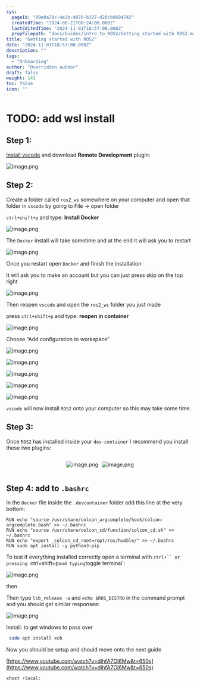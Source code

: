 ```yaml
---
sys:
  pageId: "89e0a78c-4e2b-4070-b327-d28cb0694742"
  createdTime: "2024-08-21T00:24:00.000Z"
  lastEditedTime: "2024-11-01T18:57:00.000Z"
  propFilepath: "docs/Guides/intro_to_ROS2/Getting started with ROS2.md"
title: "Getting started with ROS2"
date: "2024-11-01T18:57:00.000Z"
description: ""
tags:
  - "Onboarding"
author: "Overridden author"
draft: false
weight: 141
toc: false
icon: ""
---
```


# TODO: add wsl install

## Step 1:

[Install vscode](https://code.visualstudio.com/download) and download **Remote Development** plugin:

![image.png](https://prod-files-secure.s3.us-west-2.amazonaws.com/d518164a-d88e-44d1-a4ee-3adb3bd8bce0/efb52993-1881-4a40-b95e-6f020334f022/image.png?X-Amz-Algorithm=AWS4-HMAC-SHA256&X-Amz-Content-Sha256=UNSIGNED-PAYLOAD&X-Amz-Credential=ASIAZI2LB46634USX2ON%2F20250301%2Fus-west-2%2Fs3%2Faws4_request&X-Amz-Date=20250301T180918Z&X-Amz-Expires=3600&X-Amz-Security-Token=IQoJb3JpZ2luX2VjEG4aCXVzLXdlc3QtMiJIMEYCIQDsaH3ufHR3tkYmpFu%2BkPrFV7cRwiYzxOHVlOK7CZ1wdgIhAJeNXnjgyEDOCU1MVSoTRj1gKW2P3chCkgXeTFAhVMoVKogECKb%2F%2F%2F%2F%2F%2F%2F%2F%2F%2FwEQABoMNjM3NDIzMTgzODA1IgwgmxcbKbswn0m%2BjXMq3ANjr5okVY3LiTNrB4SUradOwgMf6mWdG1sATCEkOtqkes0WckCG%2Bji4Li05lmenhYcKWoBi36sEz8%2BCNbkEccrH5pIwOunftWZz7T8mZ0v%2BuVmTpdktzenuNSIz2Ap%2F1e%2BaE%2B2NrJ2Nub2LM3PT2OIy7KJHf9ghKxbrnm9nsOt%2BVZAeD11fWIilyN6lGRkZhqoZGc7ZVHkLCeQgyUIPs2f62NlQD9WQTPqnWwFlcFs1Io9f8p46NiQi0vvKPbyvX%2BcBy9ZX%2FQy2zO%2F8WQQUJMDicii4B7SfFb0PyG68jzeF%2FNoICmXO1osOm7BdLTw4zYtQCuuLxUZwXd6b3%2FhzrhWTp0DJCIWzkKBYzQQXn27qPYqgklgpjCYCL%2FOh5bhiDXtOnpaGyqdQq7tqWn1dXxK7ekfrgWg3qt%2BzIYFbk8aUrsFPk8Tm%2FCZ8%2BopGNVAhhq65WEIYblNX%2BTswsg2YqUZj7yGEPB8ZjUJsKo%2BrpUxcuceNwq5y5SDqZmVPcVmgLtQsdHFwIGuQEhU3dz08Kvxxfrcf6EOlFPApWyv1pUqWqC8ARQE28QlvpGWiI0B%2FeugSRnrTxcY2XqArgl%2FzBeU9lLBUlzlnQpecx%2B4JDaYjtv5St3UnRBCGw0oSxDColYy%2BBjqkATcBTqYydLHwMU8TvDKkV%2Fq3QgaPXfKJOTRh3U9YoWBk6ykBOSxFnAuuvbU8ZwYS9LMiolcggH6qIfCWSiP9oM8R6nrvQkiV5H5kSUIqbKLgrlfLbk87%2B8FuGrkt2F9G4M9d5zChbTObygmEhihZpfcrdxwIjIh%2BC6FTDHApALaw8CiboDG9%2F37ojxSL%2FzUZTtPfqE490%2BchU53INFTk3on3aVm2&X-Amz-Signature=62b6a3b094be87abf9f2d5effdfb5059cac2b0dc336df49d8e6bee3d7516e7f2&X-Amz-SignedHeaders=host&x-id=GetObject)

## Step 2:

Create a folder called `ros2_ws` somewhere on your computer and open that folder in `vscode` by going to File → open folder 

`ctrl+shift+p` and type: **Install Docker**

![image.png](https://prod-files-secure.s3.us-west-2.amazonaws.com/d518164a-d88e-44d1-a4ee-3adb3bd8bce0/2269dc0e-1cd5-47ff-bceb-c04ad9b2eab0/image.png?X-Amz-Algorithm=AWS4-HMAC-SHA256&X-Amz-Content-Sha256=UNSIGNED-PAYLOAD&X-Amz-Credential=ASIAZI2LB46634USX2ON%2F20250301%2Fus-west-2%2Fs3%2Faws4_request&X-Amz-Date=20250301T180918Z&X-Amz-Expires=3600&X-Amz-Security-Token=IQoJb3JpZ2luX2VjEG4aCXVzLXdlc3QtMiJIMEYCIQDsaH3ufHR3tkYmpFu%2BkPrFV7cRwiYzxOHVlOK7CZ1wdgIhAJeNXnjgyEDOCU1MVSoTRj1gKW2P3chCkgXeTFAhVMoVKogECKb%2F%2F%2F%2F%2F%2F%2F%2F%2F%2FwEQABoMNjM3NDIzMTgzODA1IgwgmxcbKbswn0m%2BjXMq3ANjr5okVY3LiTNrB4SUradOwgMf6mWdG1sATCEkOtqkes0WckCG%2Bji4Li05lmenhYcKWoBi36sEz8%2BCNbkEccrH5pIwOunftWZz7T8mZ0v%2BuVmTpdktzenuNSIz2Ap%2F1e%2BaE%2B2NrJ2Nub2LM3PT2OIy7KJHf9ghKxbrnm9nsOt%2BVZAeD11fWIilyN6lGRkZhqoZGc7ZVHkLCeQgyUIPs2f62NlQD9WQTPqnWwFlcFs1Io9f8p46NiQi0vvKPbyvX%2BcBy9ZX%2FQy2zO%2F8WQQUJMDicii4B7SfFb0PyG68jzeF%2FNoICmXO1osOm7BdLTw4zYtQCuuLxUZwXd6b3%2FhzrhWTp0DJCIWzkKBYzQQXn27qPYqgklgpjCYCL%2FOh5bhiDXtOnpaGyqdQq7tqWn1dXxK7ekfrgWg3qt%2BzIYFbk8aUrsFPk8Tm%2FCZ8%2BopGNVAhhq65WEIYblNX%2BTswsg2YqUZj7yGEPB8ZjUJsKo%2BrpUxcuceNwq5y5SDqZmVPcVmgLtQsdHFwIGuQEhU3dz08Kvxxfrcf6EOlFPApWyv1pUqWqC8ARQE28QlvpGWiI0B%2FeugSRnrTxcY2XqArgl%2FzBeU9lLBUlzlnQpecx%2B4JDaYjtv5St3UnRBCGw0oSxDColYy%2BBjqkATcBTqYydLHwMU8TvDKkV%2Fq3QgaPXfKJOTRh3U9YoWBk6ykBOSxFnAuuvbU8ZwYS9LMiolcggH6qIfCWSiP9oM8R6nrvQkiV5H5kSUIqbKLgrlfLbk87%2B8FuGrkt2F9G4M9d5zChbTObygmEhihZpfcrdxwIjIh%2BC6FTDHApALaw8CiboDG9%2F37ojxSL%2FzUZTtPfqE490%2BchU53INFTk3on3aVm2&X-Amz-Signature=7e5445cf789c08d436408fd7137af71fcb22fece972984977d1ba76701acbe33&X-Amz-SignedHeaders=host&x-id=GetObject)

The `Docker` install will take sometime and at the end it will ask you to restart

![image.png](https://prod-files-secure.s3.us-west-2.amazonaws.com/d518164a-d88e-44d1-a4ee-3adb3bd8bce0/ed233f78-be33-4b1f-b89c-9c346c0e961e/image.png?X-Amz-Algorithm=AWS4-HMAC-SHA256&X-Amz-Content-Sha256=UNSIGNED-PAYLOAD&X-Amz-Credential=ASIAZI2LB46634USX2ON%2F20250301%2Fus-west-2%2Fs3%2Faws4_request&X-Amz-Date=20250301T180918Z&X-Amz-Expires=3600&X-Amz-Security-Token=IQoJb3JpZ2luX2VjEG4aCXVzLXdlc3QtMiJIMEYCIQDsaH3ufHR3tkYmpFu%2BkPrFV7cRwiYzxOHVlOK7CZ1wdgIhAJeNXnjgyEDOCU1MVSoTRj1gKW2P3chCkgXeTFAhVMoVKogECKb%2F%2F%2F%2F%2F%2F%2F%2F%2F%2FwEQABoMNjM3NDIzMTgzODA1IgwgmxcbKbswn0m%2BjXMq3ANjr5okVY3LiTNrB4SUradOwgMf6mWdG1sATCEkOtqkes0WckCG%2Bji4Li05lmenhYcKWoBi36sEz8%2BCNbkEccrH5pIwOunftWZz7T8mZ0v%2BuVmTpdktzenuNSIz2Ap%2F1e%2BaE%2B2NrJ2Nub2LM3PT2OIy7KJHf9ghKxbrnm9nsOt%2BVZAeD11fWIilyN6lGRkZhqoZGc7ZVHkLCeQgyUIPs2f62NlQD9WQTPqnWwFlcFs1Io9f8p46NiQi0vvKPbyvX%2BcBy9ZX%2FQy2zO%2F8WQQUJMDicii4B7SfFb0PyG68jzeF%2FNoICmXO1osOm7BdLTw4zYtQCuuLxUZwXd6b3%2FhzrhWTp0DJCIWzkKBYzQQXn27qPYqgklgpjCYCL%2FOh5bhiDXtOnpaGyqdQq7tqWn1dXxK7ekfrgWg3qt%2BzIYFbk8aUrsFPk8Tm%2FCZ8%2BopGNVAhhq65WEIYblNX%2BTswsg2YqUZj7yGEPB8ZjUJsKo%2BrpUxcuceNwq5y5SDqZmVPcVmgLtQsdHFwIGuQEhU3dz08Kvxxfrcf6EOlFPApWyv1pUqWqC8ARQE28QlvpGWiI0B%2FeugSRnrTxcY2XqArgl%2FzBeU9lLBUlzlnQpecx%2B4JDaYjtv5St3UnRBCGw0oSxDColYy%2BBjqkATcBTqYydLHwMU8TvDKkV%2Fq3QgaPXfKJOTRh3U9YoWBk6ykBOSxFnAuuvbU8ZwYS9LMiolcggH6qIfCWSiP9oM8R6nrvQkiV5H5kSUIqbKLgrlfLbk87%2B8FuGrkt2F9G4M9d5zChbTObygmEhihZpfcrdxwIjIh%2BC6FTDHApALaw8CiboDG9%2F37ojxSL%2FzUZTtPfqE490%2BchU53INFTk3on3aVm2&X-Amz-Signature=0e84f4fe9af16689bcd6f44e1eef6519400dc4bafa4ca852b00b650c120d6869&X-Amz-SignedHeaders=host&x-id=GetObject)

Once you restart open `Docker` and finish the installation

It will ask you to make an account but you can just press skip on the top right

![image.png](https://prod-files-secure.s3.us-west-2.amazonaws.com/d518164a-d88e-44d1-a4ee-3adb3bd8bce0/21010ad9-1659-4fd9-9f59-9932a09b2a3d/image.png?X-Amz-Algorithm=AWS4-HMAC-SHA256&X-Amz-Content-Sha256=UNSIGNED-PAYLOAD&X-Amz-Credential=ASIAZI2LB46634USX2ON%2F20250301%2Fus-west-2%2Fs3%2Faws4_request&X-Amz-Date=20250301T180918Z&X-Amz-Expires=3600&X-Amz-Security-Token=IQoJb3JpZ2luX2VjEG4aCXVzLXdlc3QtMiJIMEYCIQDsaH3ufHR3tkYmpFu%2BkPrFV7cRwiYzxOHVlOK7CZ1wdgIhAJeNXnjgyEDOCU1MVSoTRj1gKW2P3chCkgXeTFAhVMoVKogECKb%2F%2F%2F%2F%2F%2F%2F%2F%2F%2FwEQABoMNjM3NDIzMTgzODA1IgwgmxcbKbswn0m%2BjXMq3ANjr5okVY3LiTNrB4SUradOwgMf6mWdG1sATCEkOtqkes0WckCG%2Bji4Li05lmenhYcKWoBi36sEz8%2BCNbkEccrH5pIwOunftWZz7T8mZ0v%2BuVmTpdktzenuNSIz2Ap%2F1e%2BaE%2B2NrJ2Nub2LM3PT2OIy7KJHf9ghKxbrnm9nsOt%2BVZAeD11fWIilyN6lGRkZhqoZGc7ZVHkLCeQgyUIPs2f62NlQD9WQTPqnWwFlcFs1Io9f8p46NiQi0vvKPbyvX%2BcBy9ZX%2FQy2zO%2F8WQQUJMDicii4B7SfFb0PyG68jzeF%2FNoICmXO1osOm7BdLTw4zYtQCuuLxUZwXd6b3%2FhzrhWTp0DJCIWzkKBYzQQXn27qPYqgklgpjCYCL%2FOh5bhiDXtOnpaGyqdQq7tqWn1dXxK7ekfrgWg3qt%2BzIYFbk8aUrsFPk8Tm%2FCZ8%2BopGNVAhhq65WEIYblNX%2BTswsg2YqUZj7yGEPB8ZjUJsKo%2BrpUxcuceNwq5y5SDqZmVPcVmgLtQsdHFwIGuQEhU3dz08Kvxxfrcf6EOlFPApWyv1pUqWqC8ARQE28QlvpGWiI0B%2FeugSRnrTxcY2XqArgl%2FzBeU9lLBUlzlnQpecx%2B4JDaYjtv5St3UnRBCGw0oSxDColYy%2BBjqkATcBTqYydLHwMU8TvDKkV%2Fq3QgaPXfKJOTRh3U9YoWBk6ykBOSxFnAuuvbU8ZwYS9LMiolcggH6qIfCWSiP9oM8R6nrvQkiV5H5kSUIqbKLgrlfLbk87%2B8FuGrkt2F9G4M9d5zChbTObygmEhihZpfcrdxwIjIh%2BC6FTDHApALaw8CiboDG9%2F37ojxSL%2FzUZTtPfqE490%2BchU53INFTk3on3aVm2&X-Amz-Signature=1a5228760d32a4f34384555d9558280276dd7e8b0515e22cd3d35b30a1498ca5&X-Amz-SignedHeaders=host&x-id=GetObject)

Then reopen `vscode` and open the `ros2_ws` folder you just made

press `ctrl+shift+p` and type: **reopen in container**

![image.png](https://prod-files-secure.s3.us-west-2.amazonaws.com/d518164a-d88e-44d1-a4ee-3adb3bd8bce0/4e93b8c2-41ad-488c-8095-c74205196118/image.png?X-Amz-Algorithm=AWS4-HMAC-SHA256&X-Amz-Content-Sha256=UNSIGNED-PAYLOAD&X-Amz-Credential=ASIAZI2LB46634USX2ON%2F20250301%2Fus-west-2%2Fs3%2Faws4_request&X-Amz-Date=20250301T180918Z&X-Amz-Expires=3600&X-Amz-Security-Token=IQoJb3JpZ2luX2VjEG4aCXVzLXdlc3QtMiJIMEYCIQDsaH3ufHR3tkYmpFu%2BkPrFV7cRwiYzxOHVlOK7CZ1wdgIhAJeNXnjgyEDOCU1MVSoTRj1gKW2P3chCkgXeTFAhVMoVKogECKb%2F%2F%2F%2F%2F%2F%2F%2F%2F%2FwEQABoMNjM3NDIzMTgzODA1IgwgmxcbKbswn0m%2BjXMq3ANjr5okVY3LiTNrB4SUradOwgMf6mWdG1sATCEkOtqkes0WckCG%2Bji4Li05lmenhYcKWoBi36sEz8%2BCNbkEccrH5pIwOunftWZz7T8mZ0v%2BuVmTpdktzenuNSIz2Ap%2F1e%2BaE%2B2NrJ2Nub2LM3PT2OIy7KJHf9ghKxbrnm9nsOt%2BVZAeD11fWIilyN6lGRkZhqoZGc7ZVHkLCeQgyUIPs2f62NlQD9WQTPqnWwFlcFs1Io9f8p46NiQi0vvKPbyvX%2BcBy9ZX%2FQy2zO%2F8WQQUJMDicii4B7SfFb0PyG68jzeF%2FNoICmXO1osOm7BdLTw4zYtQCuuLxUZwXd6b3%2FhzrhWTp0DJCIWzkKBYzQQXn27qPYqgklgpjCYCL%2FOh5bhiDXtOnpaGyqdQq7tqWn1dXxK7ekfrgWg3qt%2BzIYFbk8aUrsFPk8Tm%2FCZ8%2BopGNVAhhq65WEIYblNX%2BTswsg2YqUZj7yGEPB8ZjUJsKo%2BrpUxcuceNwq5y5SDqZmVPcVmgLtQsdHFwIGuQEhU3dz08Kvxxfrcf6EOlFPApWyv1pUqWqC8ARQE28QlvpGWiI0B%2FeugSRnrTxcY2XqArgl%2FzBeU9lLBUlzlnQpecx%2B4JDaYjtv5St3UnRBCGw0oSxDColYy%2BBjqkATcBTqYydLHwMU8TvDKkV%2Fq3QgaPXfKJOTRh3U9YoWBk6ykBOSxFnAuuvbU8ZwYS9LMiolcggH6qIfCWSiP9oM8R6nrvQkiV5H5kSUIqbKLgrlfLbk87%2B8FuGrkt2F9G4M9d5zChbTObygmEhihZpfcrdxwIjIh%2BC6FTDHApALaw8CiboDG9%2F37ojxSL%2FzUZTtPfqE490%2BchU53INFTk3on3aVm2&X-Amz-Signature=bbdab8e45715e8076121b0e61026c6ce497768c0c1cffccbb902dc333cd0935f&X-Amz-SignedHeaders=host&x-id=GetObject)

Choose “Add configuration to workspace”

![image.png](https://prod-files-secure.s3.us-west-2.amazonaws.com/d518164a-d88e-44d1-a4ee-3adb3bd8bce0/9560b282-5060-4989-ba37-97e7b2c22476/image.png?X-Amz-Algorithm=AWS4-HMAC-SHA256&X-Amz-Content-Sha256=UNSIGNED-PAYLOAD&X-Amz-Credential=ASIAZI2LB46634USX2ON%2F20250301%2Fus-west-2%2Fs3%2Faws4_request&X-Amz-Date=20250301T180918Z&X-Amz-Expires=3600&X-Amz-Security-Token=IQoJb3JpZ2luX2VjEG4aCXVzLXdlc3QtMiJIMEYCIQDsaH3ufHR3tkYmpFu%2BkPrFV7cRwiYzxOHVlOK7CZ1wdgIhAJeNXnjgyEDOCU1MVSoTRj1gKW2P3chCkgXeTFAhVMoVKogECKb%2F%2F%2F%2F%2F%2F%2F%2F%2F%2FwEQABoMNjM3NDIzMTgzODA1IgwgmxcbKbswn0m%2BjXMq3ANjr5okVY3LiTNrB4SUradOwgMf6mWdG1sATCEkOtqkes0WckCG%2Bji4Li05lmenhYcKWoBi36sEz8%2BCNbkEccrH5pIwOunftWZz7T8mZ0v%2BuVmTpdktzenuNSIz2Ap%2F1e%2BaE%2B2NrJ2Nub2LM3PT2OIy7KJHf9ghKxbrnm9nsOt%2BVZAeD11fWIilyN6lGRkZhqoZGc7ZVHkLCeQgyUIPs2f62NlQD9WQTPqnWwFlcFs1Io9f8p46NiQi0vvKPbyvX%2BcBy9ZX%2FQy2zO%2F8WQQUJMDicii4B7SfFb0PyG68jzeF%2FNoICmXO1osOm7BdLTw4zYtQCuuLxUZwXd6b3%2FhzrhWTp0DJCIWzkKBYzQQXn27qPYqgklgpjCYCL%2FOh5bhiDXtOnpaGyqdQq7tqWn1dXxK7ekfrgWg3qt%2BzIYFbk8aUrsFPk8Tm%2FCZ8%2BopGNVAhhq65WEIYblNX%2BTswsg2YqUZj7yGEPB8ZjUJsKo%2BrpUxcuceNwq5y5SDqZmVPcVmgLtQsdHFwIGuQEhU3dz08Kvxxfrcf6EOlFPApWyv1pUqWqC8ARQE28QlvpGWiI0B%2FeugSRnrTxcY2XqArgl%2FzBeU9lLBUlzlnQpecx%2B4JDaYjtv5St3UnRBCGw0oSxDColYy%2BBjqkATcBTqYydLHwMU8TvDKkV%2Fq3QgaPXfKJOTRh3U9YoWBk6ykBOSxFnAuuvbU8ZwYS9LMiolcggH6qIfCWSiP9oM8R6nrvQkiV5H5kSUIqbKLgrlfLbk87%2B8FuGrkt2F9G4M9d5zChbTObygmEhihZpfcrdxwIjIh%2BC6FTDHApALaw8CiboDG9%2F37ojxSL%2FzUZTtPfqE490%2BchU53INFTk3on3aVm2&X-Amz-Signature=6dfe2e8a976d01e60a6154a754df74b5c72ec9371764eb1c981b5501700c3125&X-Amz-SignedHeaders=host&x-id=GetObject)

![image.png](https://prod-files-secure.s3.us-west-2.amazonaws.com/d518164a-d88e-44d1-a4ee-3adb3bd8bce0/2ee63f81-886b-48e8-a553-dc6e5eac99e4/image.png?X-Amz-Algorithm=AWS4-HMAC-SHA256&X-Amz-Content-Sha256=UNSIGNED-PAYLOAD&X-Amz-Credential=ASIAZI2LB46634USX2ON%2F20250301%2Fus-west-2%2Fs3%2Faws4_request&X-Amz-Date=20250301T180918Z&X-Amz-Expires=3600&X-Amz-Security-Token=IQoJb3JpZ2luX2VjEG4aCXVzLXdlc3QtMiJIMEYCIQDsaH3ufHR3tkYmpFu%2BkPrFV7cRwiYzxOHVlOK7CZ1wdgIhAJeNXnjgyEDOCU1MVSoTRj1gKW2P3chCkgXeTFAhVMoVKogECKb%2F%2F%2F%2F%2F%2F%2F%2F%2F%2FwEQABoMNjM3NDIzMTgzODA1IgwgmxcbKbswn0m%2BjXMq3ANjr5okVY3LiTNrB4SUradOwgMf6mWdG1sATCEkOtqkes0WckCG%2Bji4Li05lmenhYcKWoBi36sEz8%2BCNbkEccrH5pIwOunftWZz7T8mZ0v%2BuVmTpdktzenuNSIz2Ap%2F1e%2BaE%2B2NrJ2Nub2LM3PT2OIy7KJHf9ghKxbrnm9nsOt%2BVZAeD11fWIilyN6lGRkZhqoZGc7ZVHkLCeQgyUIPs2f62NlQD9WQTPqnWwFlcFs1Io9f8p46NiQi0vvKPbyvX%2BcBy9ZX%2FQy2zO%2F8WQQUJMDicii4B7SfFb0PyG68jzeF%2FNoICmXO1osOm7BdLTw4zYtQCuuLxUZwXd6b3%2FhzrhWTp0DJCIWzkKBYzQQXn27qPYqgklgpjCYCL%2FOh5bhiDXtOnpaGyqdQq7tqWn1dXxK7ekfrgWg3qt%2BzIYFbk8aUrsFPk8Tm%2FCZ8%2BopGNVAhhq65WEIYblNX%2BTswsg2YqUZj7yGEPB8ZjUJsKo%2BrpUxcuceNwq5y5SDqZmVPcVmgLtQsdHFwIGuQEhU3dz08Kvxxfrcf6EOlFPApWyv1pUqWqC8ARQE28QlvpGWiI0B%2FeugSRnrTxcY2XqArgl%2FzBeU9lLBUlzlnQpecx%2B4JDaYjtv5St3UnRBCGw0oSxDColYy%2BBjqkATcBTqYydLHwMU8TvDKkV%2Fq3QgaPXfKJOTRh3U9YoWBk6ykBOSxFnAuuvbU8ZwYS9LMiolcggH6qIfCWSiP9oM8R6nrvQkiV5H5kSUIqbKLgrlfLbk87%2B8FuGrkt2F9G4M9d5zChbTObygmEhihZpfcrdxwIjIh%2BC6FTDHApALaw8CiboDG9%2F37ojxSL%2FzUZTtPfqE490%2BchU53INFTk3on3aVm2&X-Amz-Signature=7d12ebfeb20d6e070b71f4faf9511f641a798b96430706cf85c9ba538ec2a85a&X-Amz-SignedHeaders=host&x-id=GetObject)

![image.png](https://prod-files-secure.s3.us-west-2.amazonaws.com/d518164a-d88e-44d1-a4ee-3adb3bd8bce0/ae1580b2-b048-407e-aed9-b584224a7a04/image.png?X-Amz-Algorithm=AWS4-HMAC-SHA256&X-Amz-Content-Sha256=UNSIGNED-PAYLOAD&X-Amz-Credential=ASIAZI2LB46634USX2ON%2F20250301%2Fus-west-2%2Fs3%2Faws4_request&X-Amz-Date=20250301T180918Z&X-Amz-Expires=3600&X-Amz-Security-Token=IQoJb3JpZ2luX2VjEG4aCXVzLXdlc3QtMiJIMEYCIQDsaH3ufHR3tkYmpFu%2BkPrFV7cRwiYzxOHVlOK7CZ1wdgIhAJeNXnjgyEDOCU1MVSoTRj1gKW2P3chCkgXeTFAhVMoVKogECKb%2F%2F%2F%2F%2F%2F%2F%2F%2F%2FwEQABoMNjM3NDIzMTgzODA1IgwgmxcbKbswn0m%2BjXMq3ANjr5okVY3LiTNrB4SUradOwgMf6mWdG1sATCEkOtqkes0WckCG%2Bji4Li05lmenhYcKWoBi36sEz8%2BCNbkEccrH5pIwOunftWZz7T8mZ0v%2BuVmTpdktzenuNSIz2Ap%2F1e%2BaE%2B2NrJ2Nub2LM3PT2OIy7KJHf9ghKxbrnm9nsOt%2BVZAeD11fWIilyN6lGRkZhqoZGc7ZVHkLCeQgyUIPs2f62NlQD9WQTPqnWwFlcFs1Io9f8p46NiQi0vvKPbyvX%2BcBy9ZX%2FQy2zO%2F8WQQUJMDicii4B7SfFb0PyG68jzeF%2FNoICmXO1osOm7BdLTw4zYtQCuuLxUZwXd6b3%2FhzrhWTp0DJCIWzkKBYzQQXn27qPYqgklgpjCYCL%2FOh5bhiDXtOnpaGyqdQq7tqWn1dXxK7ekfrgWg3qt%2BzIYFbk8aUrsFPk8Tm%2FCZ8%2BopGNVAhhq65WEIYblNX%2BTswsg2YqUZj7yGEPB8ZjUJsKo%2BrpUxcuceNwq5y5SDqZmVPcVmgLtQsdHFwIGuQEhU3dz08Kvxxfrcf6EOlFPApWyv1pUqWqC8ARQE28QlvpGWiI0B%2FeugSRnrTxcY2XqArgl%2FzBeU9lLBUlzlnQpecx%2B4JDaYjtv5St3UnRBCGw0oSxDColYy%2BBjqkATcBTqYydLHwMU8TvDKkV%2Fq3QgaPXfKJOTRh3U9YoWBk6ykBOSxFnAuuvbU8ZwYS9LMiolcggH6qIfCWSiP9oM8R6nrvQkiV5H5kSUIqbKLgrlfLbk87%2B8FuGrkt2F9G4M9d5zChbTObygmEhihZpfcrdxwIjIh%2BC6FTDHApALaw8CiboDG9%2F37ojxSL%2FzUZTtPfqE490%2BchU53INFTk3on3aVm2&X-Amz-Signature=e536bb78450b0d7d7d9a89e339cdba7a722f1418c0e8d24ed9390e80bd6a1dcf&X-Amz-SignedHeaders=host&x-id=GetObject)

![image.png](https://prod-files-secure.s3.us-west-2.amazonaws.com/d518164a-d88e-44d1-a4ee-3adb3bd8bce0/53255b28-f75e-430f-b9e3-c0ac8577e42b/image.png?X-Amz-Algorithm=AWS4-HMAC-SHA256&X-Amz-Content-Sha256=UNSIGNED-PAYLOAD&X-Amz-Credential=ASIAZI2LB46634USX2ON%2F20250301%2Fus-west-2%2Fs3%2Faws4_request&X-Amz-Date=20250301T180918Z&X-Amz-Expires=3600&X-Amz-Security-Token=IQoJb3JpZ2luX2VjEG4aCXVzLXdlc3QtMiJIMEYCIQDsaH3ufHR3tkYmpFu%2BkPrFV7cRwiYzxOHVlOK7CZ1wdgIhAJeNXnjgyEDOCU1MVSoTRj1gKW2P3chCkgXeTFAhVMoVKogECKb%2F%2F%2F%2F%2F%2F%2F%2F%2F%2FwEQABoMNjM3NDIzMTgzODA1IgwgmxcbKbswn0m%2BjXMq3ANjr5okVY3LiTNrB4SUradOwgMf6mWdG1sATCEkOtqkes0WckCG%2Bji4Li05lmenhYcKWoBi36sEz8%2BCNbkEccrH5pIwOunftWZz7T8mZ0v%2BuVmTpdktzenuNSIz2Ap%2F1e%2BaE%2B2NrJ2Nub2LM3PT2OIy7KJHf9ghKxbrnm9nsOt%2BVZAeD11fWIilyN6lGRkZhqoZGc7ZVHkLCeQgyUIPs2f62NlQD9WQTPqnWwFlcFs1Io9f8p46NiQi0vvKPbyvX%2BcBy9ZX%2FQy2zO%2F8WQQUJMDicii4B7SfFb0PyG68jzeF%2FNoICmXO1osOm7BdLTw4zYtQCuuLxUZwXd6b3%2FhzrhWTp0DJCIWzkKBYzQQXn27qPYqgklgpjCYCL%2FOh5bhiDXtOnpaGyqdQq7tqWn1dXxK7ekfrgWg3qt%2BzIYFbk8aUrsFPk8Tm%2FCZ8%2BopGNVAhhq65WEIYblNX%2BTswsg2YqUZj7yGEPB8ZjUJsKo%2BrpUxcuceNwq5y5SDqZmVPcVmgLtQsdHFwIGuQEhU3dz08Kvxxfrcf6EOlFPApWyv1pUqWqC8ARQE28QlvpGWiI0B%2FeugSRnrTxcY2XqArgl%2FzBeU9lLBUlzlnQpecx%2B4JDaYjtv5St3UnRBCGw0oSxDColYy%2BBjqkATcBTqYydLHwMU8TvDKkV%2Fq3QgaPXfKJOTRh3U9YoWBk6ykBOSxFnAuuvbU8ZwYS9LMiolcggH6qIfCWSiP9oM8R6nrvQkiV5H5kSUIqbKLgrlfLbk87%2B8FuGrkt2F9G4M9d5zChbTObygmEhihZpfcrdxwIjIh%2BC6FTDHApALaw8CiboDG9%2F37ojxSL%2FzUZTtPfqE490%2BchU53INFTk3on3aVm2&X-Amz-Signature=65cae5e0daec2a2060939fd44d4901a0390155ce8c07b849bd9f6bcbb9f65741&X-Amz-SignedHeaders=host&x-id=GetObject)

![image.png](https://prod-files-secure.s3.us-west-2.amazonaws.com/d518164a-d88e-44d1-a4ee-3adb3bd8bce0/7c562767-5af9-4ffb-97d1-327bcdf4ee00/image.png?X-Amz-Algorithm=AWS4-HMAC-SHA256&X-Amz-Content-Sha256=UNSIGNED-PAYLOAD&X-Amz-Credential=ASIAZI2LB46634USX2ON%2F20250301%2Fus-west-2%2Fs3%2Faws4_request&X-Amz-Date=20250301T180918Z&X-Amz-Expires=3600&X-Amz-Security-Token=IQoJb3JpZ2luX2VjEG4aCXVzLXdlc3QtMiJIMEYCIQDsaH3ufHR3tkYmpFu%2BkPrFV7cRwiYzxOHVlOK7CZ1wdgIhAJeNXnjgyEDOCU1MVSoTRj1gKW2P3chCkgXeTFAhVMoVKogECKb%2F%2F%2F%2F%2F%2F%2F%2F%2F%2FwEQABoMNjM3NDIzMTgzODA1IgwgmxcbKbswn0m%2BjXMq3ANjr5okVY3LiTNrB4SUradOwgMf6mWdG1sATCEkOtqkes0WckCG%2Bji4Li05lmenhYcKWoBi36sEz8%2BCNbkEccrH5pIwOunftWZz7T8mZ0v%2BuVmTpdktzenuNSIz2Ap%2F1e%2BaE%2B2NrJ2Nub2LM3PT2OIy7KJHf9ghKxbrnm9nsOt%2BVZAeD11fWIilyN6lGRkZhqoZGc7ZVHkLCeQgyUIPs2f62NlQD9WQTPqnWwFlcFs1Io9f8p46NiQi0vvKPbyvX%2BcBy9ZX%2FQy2zO%2F8WQQUJMDicii4B7SfFb0PyG68jzeF%2FNoICmXO1osOm7BdLTw4zYtQCuuLxUZwXd6b3%2FhzrhWTp0DJCIWzkKBYzQQXn27qPYqgklgpjCYCL%2FOh5bhiDXtOnpaGyqdQq7tqWn1dXxK7ekfrgWg3qt%2BzIYFbk8aUrsFPk8Tm%2FCZ8%2BopGNVAhhq65WEIYblNX%2BTswsg2YqUZj7yGEPB8ZjUJsKo%2BrpUxcuceNwq5y5SDqZmVPcVmgLtQsdHFwIGuQEhU3dz08Kvxxfrcf6EOlFPApWyv1pUqWqC8ARQE28QlvpGWiI0B%2FeugSRnrTxcY2XqArgl%2FzBeU9lLBUlzlnQpecx%2B4JDaYjtv5St3UnRBCGw0oSxDColYy%2BBjqkATcBTqYydLHwMU8TvDKkV%2Fq3QgaPXfKJOTRh3U9YoWBk6ykBOSxFnAuuvbU8ZwYS9LMiolcggH6qIfCWSiP9oM8R6nrvQkiV5H5kSUIqbKLgrlfLbk87%2B8FuGrkt2F9G4M9d5zChbTObygmEhihZpfcrdxwIjIh%2BC6FTDHApALaw8CiboDG9%2F37ojxSL%2FzUZTtPfqE490%2BchU53INFTk3on3aVm2&X-Amz-Signature=8bb5490a572f9801675c90ccb9912b4173fade4d60cf8e475b839ed295cf5e7e&X-Amz-SignedHeaders=host&x-id=GetObject)

`vscode` will now install `ROS2` onto your computer so this may take some time.

## Step 3:

Once `ROS2` has installed inside your `dev-container` I recommend you install these two plugins:

<div style="display: flex;flex-direction: row; column-gap:10px; max-width: 630px;justify-content: center;">
<div>

![image.png](https://prod-files-secure.s3.us-west-2.amazonaws.com/d518164a-d88e-44d1-a4ee-3adb3bd8bce0/3fc3d550-5a54-4ba1-ba6b-faa01cdb7369/image.png?X-Amz-Algorithm=AWS4-HMAC-SHA256&X-Amz-Content-Sha256=UNSIGNED-PAYLOAD&X-Amz-Credential=ASIAZI2LB466WMZ7NTJ4%2F20250301%2Fus-west-2%2Fs3%2Faws4_request&X-Amz-Date=20250301T180928Z&X-Amz-Expires=3600&X-Amz-Security-Token=IQoJb3JpZ2luX2VjEG4aCXVzLXdlc3QtMiJGMEQCIEbkYZD5hlEwO9O1G9gaQa%2BP6%2BVYlu3JQmhlnSXglOX6AiB%2BXCxnfsyhGuVpl8kgIKWQ4KGtkxW1t%2F5oEI6V7iDMzSqIBAim%2F%2F%2F%2F%2F%2F%2F%2F%2F%2F8BEAAaDDYzNzQyMzE4MzgwNSIMLEOGK2GUo8rS1NCQKtwDMNQaWZpEUPOtOCMC1ZD2DOum3zg6UK1RoAu4vFyLe%2BTVNDXvQ8o1U62QA3x%2B8lhtffLTwjTdM5Re3QdXEQND%2BNENOyWu%2BsPJlO3otoxi4y%2FdFjkyfCUGKSUmMmaCv4aB8vfwA2rdvb17Qtt8ir%2F0dnr%2FSm6VGva9x%2B4teU%2BZ41hk6Ryt3Et685Bof%2F0UazKzZlvc%2Fm%2BLkwfujllB3ps0hDi4qlZHdBQWDeZpVKCPmYpGEHZFfPiKW8dOkPWph70r5j6xBcsk18V8azUwUOjI66a83ZRlovG6gnVFuE61SvyfTAWC1kUHBgQc7%2BOXIKFdbgPuF2IjsmKVgcSUEBAGbPLDdO5Cz2RGroGz1bMjADgbaI337oES4PBmk%2FzVRioq%2Fh%2BDQzy6WzEYUf1rxINkVk%2FgjXWZSxH62pIPQulRhl3%2BpybHq9wEMTULFJ6F5bIPXuQpx5E43HZrYYiBn1lSl0LmI8lWoqT4h3Mdi0hjkuDTFNq6Mki2DQuBNUWwarTpcg46kO2VzEf8QtK%2BZxrwGy4Cywoj21D0WKPo6na1zwyMXNvgx7KnxNfdYExVxx45WxyLl5HfSZgdnBWUnUQYriNrUf%2FjpcADk4liRXr8a%2BpK%2FMG9Ve5kQwGi5AQwvJWMvgY6pgEdk1hdwjRzYjY4NqIZu5ogSmcPvQTfY%2FbYIEAbR5l8HRtW6VmjS5rET7paOe5IMdyQq%2FD9nUIox9gU8AsncNk5WUM%2ByXOXyxH6WMPoKOtMfeOlO%2FxL1LPOaXXl3Rg%2BTFJvGRGZW9Q5%2F6g%2BBNOgG4GYzCo%2FtHIxcohT0%2B6LUfs4%2FY0WiupAlYc9MUE9EE0iIUntpKMcDDGfv3fYHgWo64zvUyA%2BgMBE&X-Amz-Signature=4c4449633aef4c922299a8e89b34325e05d112b143028f916c29ca1d7399b365&X-Amz-SignedHeaders=host&x-id=GetObject)

</div>
<div>

![image.png](https://prod-files-secure.s3.us-west-2.amazonaws.com/d518164a-d88e-44d1-a4ee-3adb3bd8bce0/d994cc66-13c2-4093-a5a3-f84cf4601a82/image.png?X-Amz-Algorithm=AWS4-HMAC-SHA256&X-Amz-Content-Sha256=UNSIGNED-PAYLOAD&X-Amz-Credential=ASIAZI2LB4662WZLGQ42%2F20250301%2Fus-west-2%2Fs3%2Faws4_request&X-Amz-Date=20250301T180928Z&X-Amz-Expires=3600&X-Amz-Security-Token=IQoJb3JpZ2luX2VjEG4aCXVzLXdlc3QtMiJIMEYCIQDYFNmY%2F3RvtIeUAEQn%2BxAb8PofP%2B81c7LOFCJN1NvEwwIhAKnBKYAyhqz4n46JIbwYejuvYRVKvIiKFVr8VHPJ3oryKogECKf%2F%2F%2F%2F%2F%2F%2F%2F%2F%2FwEQABoMNjM3NDIzMTgzODA1IgzKjMSejblgP01wX0Qq3AP1CM1uw7AuEDU%2Fi9KlUpRdC6BJ%2FsX5QGGEfiZPKzEWgL9ye3aj28r8Wqyi8Eo5HmEWbd%2FDRH48BukEXL5mu%2BxJ9AQ57ZbI7wRacWcxwfZI7biD0R%2FAxvBRho48%2Buap5C3I9MRaQthf25FUY7J7EgbAH5DKEGbRt%2BKsBgAuGaRUUI%2F73wLT7s%2FRMHJ89ImIm7yjb3tEBMUIWFryXhCT3zC6Yc%2BwPl8leAOm1w10qtc98IQIzHa4TzbVEw%2BzEOS9F2IPC4VStI00V5Xila0eAohTIkwQ1%2FlsvG9M4R0TSEkHZEB0VrAr2yaKW%2FOOGFlClAXHX5dhAJYjEiSNkCWXsWFpHd7IPA7gMPHhNzT1sUbJpp7IkiViBhHYhXUv98XWN9WeDxHbg9VHayKc2vx7I0n4J1czfM70UUEDfVZD3CjnX1H61%2BMQiOTR7Ka2jDZA2UoFlTicHSk8lH92aubR%2FKBvsTjUs4nUxd6WM1X60Amhp22kvGnefetJncPH99MQ%2Bj6A9WBo1lZevx%2BaNEzAa6%2By6AmNFwx7ZYa3UR7avnKUSuM0sDMSegYPvW2Y1rNpq0%2FGZqsvs%2FrUGyZsU%2FKT0UTgjjwx9A00B9Kd6nT%2BqerjT3x1umRR%2FLmUt3RHfDCglYy%2BBjqkAfgFO0DfX5dga%2B0HUQG9XjqcqB9HK5r1D5H4n61LCjco5sQu0ynOPJ%2FSL%2FQ6pdBlu7QYxyECz%2FDVAb9vO%2FiMpetr5jsRipPZJtyuBTPRGcE3r0ygPiPgO56AtVK9rRfu%2FsuQONoCGybgcorDY%2FJQnu7d%2BRTn95fQsl42U5ZTJa6fudWjcI%2FNE0oWMy0RvQMj5KKXeie4HLmKABEZMhSMNmxpZqSO&X-Amz-Signature=03abb514f53d08a2870809ca51baf716a690251b8909f446160d9654f78c0c89&X-Amz-SignedHeaders=host&x-id=GetObject)

</div>
</div>

## Step 4: add to `.bashrc`

In the `Docker` file inside the `.devcontainer` folder add this line at the very bottom: 

```docker
RUN echo "source /usr/share/colcon_argcomplete/hook/colcon-argcomplete.bash" >> ~/.bashrc
RUN echo "source /usr/share/colcon_cd/function/colcon_cd.sh" >> ~/.bashrc
RUN echo "export _colcon_cd_root=/opt/ros/humble/" >> ~/.bashrc
RUN sudo apt install -y python3-pip 
```

To test if everything installed correctly open a terminal with `ctrl+`` or pressing `ctrl+shift+p` and typing `toggle terminal`:

![image.png](https://prod-files-secure.s3.us-west-2.amazonaws.com/d518164a-d88e-44d1-a4ee-3adb3bd8bce0/6a4943d8-b04e-4c02-9a58-775f3384d1a5/image.png?X-Amz-Algorithm=AWS4-HMAC-SHA256&X-Amz-Content-Sha256=UNSIGNED-PAYLOAD&X-Amz-Credential=ASIAZI2LB46634USX2ON%2F20250301%2Fus-west-2%2Fs3%2Faws4_request&X-Amz-Date=20250301T180918Z&X-Amz-Expires=3600&X-Amz-Security-Token=IQoJb3JpZ2luX2VjEG4aCXVzLXdlc3QtMiJIMEYCIQDsaH3ufHR3tkYmpFu%2BkPrFV7cRwiYzxOHVlOK7CZ1wdgIhAJeNXnjgyEDOCU1MVSoTRj1gKW2P3chCkgXeTFAhVMoVKogECKb%2F%2F%2F%2F%2F%2F%2F%2F%2F%2FwEQABoMNjM3NDIzMTgzODA1IgwgmxcbKbswn0m%2BjXMq3ANjr5okVY3LiTNrB4SUradOwgMf6mWdG1sATCEkOtqkes0WckCG%2Bji4Li05lmenhYcKWoBi36sEz8%2BCNbkEccrH5pIwOunftWZz7T8mZ0v%2BuVmTpdktzenuNSIz2Ap%2F1e%2BaE%2B2NrJ2Nub2LM3PT2OIy7KJHf9ghKxbrnm9nsOt%2BVZAeD11fWIilyN6lGRkZhqoZGc7ZVHkLCeQgyUIPs2f62NlQD9WQTPqnWwFlcFs1Io9f8p46NiQi0vvKPbyvX%2BcBy9ZX%2FQy2zO%2F8WQQUJMDicii4B7SfFb0PyG68jzeF%2FNoICmXO1osOm7BdLTw4zYtQCuuLxUZwXd6b3%2FhzrhWTp0DJCIWzkKBYzQQXn27qPYqgklgpjCYCL%2FOh5bhiDXtOnpaGyqdQq7tqWn1dXxK7ekfrgWg3qt%2BzIYFbk8aUrsFPk8Tm%2FCZ8%2BopGNVAhhq65WEIYblNX%2BTswsg2YqUZj7yGEPB8ZjUJsKo%2BrpUxcuceNwq5y5SDqZmVPcVmgLtQsdHFwIGuQEhU3dz08Kvxxfrcf6EOlFPApWyv1pUqWqC8ARQE28QlvpGWiI0B%2FeugSRnrTxcY2XqArgl%2FzBeU9lLBUlzlnQpecx%2B4JDaYjtv5St3UnRBCGw0oSxDColYy%2BBjqkATcBTqYydLHwMU8TvDKkV%2Fq3QgaPXfKJOTRh3U9YoWBk6ykBOSxFnAuuvbU8ZwYS9LMiolcggH6qIfCWSiP9oM8R6nrvQkiV5H5kSUIqbKLgrlfLbk87%2B8FuGrkt2F9G4M9d5zChbTObygmEhihZpfcrdxwIjIh%2BC6FTDHApALaw8CiboDG9%2F37ojxSL%2FzUZTtPfqE490%2BchU53INFTk3on3aVm2&X-Amz-Signature=035834e583e6142a381ff26cc177319e2d3fd6f7b13c4d10405e9bc56e225359&X-Amz-SignedHeaders=host&x-id=GetObject)

then 

Then type `lsb_release -a` and `echo $ROS_DISTRO` in the command prompt and you should get similar responses:

![image.png](https://prod-files-secure.s3.us-west-2.amazonaws.com/d518164a-d88e-44d1-a4ee-3adb3bd8bce0/3e635dec-a805-4e85-8b9e-d000e5b71a4e/image.png?X-Amz-Algorithm=AWS4-HMAC-SHA256&X-Amz-Content-Sha256=UNSIGNED-PAYLOAD&X-Amz-Credential=ASIAZI2LB46634USX2ON%2F20250301%2Fus-west-2%2Fs3%2Faws4_request&X-Amz-Date=20250301T180918Z&X-Amz-Expires=3600&X-Amz-Security-Token=IQoJb3JpZ2luX2VjEG4aCXVzLXdlc3QtMiJIMEYCIQDsaH3ufHR3tkYmpFu%2BkPrFV7cRwiYzxOHVlOK7CZ1wdgIhAJeNXnjgyEDOCU1MVSoTRj1gKW2P3chCkgXeTFAhVMoVKogECKb%2F%2F%2F%2F%2F%2F%2F%2F%2F%2FwEQABoMNjM3NDIzMTgzODA1IgwgmxcbKbswn0m%2BjXMq3ANjr5okVY3LiTNrB4SUradOwgMf6mWdG1sATCEkOtqkes0WckCG%2Bji4Li05lmenhYcKWoBi36sEz8%2BCNbkEccrH5pIwOunftWZz7T8mZ0v%2BuVmTpdktzenuNSIz2Ap%2F1e%2BaE%2B2NrJ2Nub2LM3PT2OIy7KJHf9ghKxbrnm9nsOt%2BVZAeD11fWIilyN6lGRkZhqoZGc7ZVHkLCeQgyUIPs2f62NlQD9WQTPqnWwFlcFs1Io9f8p46NiQi0vvKPbyvX%2BcBy9ZX%2FQy2zO%2F8WQQUJMDicii4B7SfFb0PyG68jzeF%2FNoICmXO1osOm7BdLTw4zYtQCuuLxUZwXd6b3%2FhzrhWTp0DJCIWzkKBYzQQXn27qPYqgklgpjCYCL%2FOh5bhiDXtOnpaGyqdQq7tqWn1dXxK7ekfrgWg3qt%2BzIYFbk8aUrsFPk8Tm%2FCZ8%2BopGNVAhhq65WEIYblNX%2BTswsg2YqUZj7yGEPB8ZjUJsKo%2BrpUxcuceNwq5y5SDqZmVPcVmgLtQsdHFwIGuQEhU3dz08Kvxxfrcf6EOlFPApWyv1pUqWqC8ARQE28QlvpGWiI0B%2FeugSRnrTxcY2XqArgl%2FzBeU9lLBUlzlnQpecx%2B4JDaYjtv5St3UnRBCGw0oSxDColYy%2BBjqkATcBTqYydLHwMU8TvDKkV%2Fq3QgaPXfKJOTRh3U9YoWBk6ykBOSxFnAuuvbU8ZwYS9LMiolcggH6qIfCWSiP9oM8R6nrvQkiV5H5kSUIqbKLgrlfLbk87%2B8FuGrkt2F9G4M9d5zChbTObygmEhihZpfcrdxwIjIh%2BC6FTDHApALaw8CiboDG9%2F37ojxSL%2FzUZTtPfqE490%2BchU53INFTk3on3aVm2&X-Amz-Signature=190393d6f9db0cc80701421437bf7205284111c306a01c3d6046a4ab0c81cef5&X-Amz-SignedHeaders=host&x-id=GetObject)

Install:  to get windows to pass over

```bash
 sudo apt install xcb
```

Now you should be setup and should move onto the next guide 

[https://www.youtube.com/watch?v=dihfA7Ol6Mw&t=650s](https://www.youtube.com/watch?v=dihfA7Ol6Mw&t=650s)

```python
xhost +local:
```
